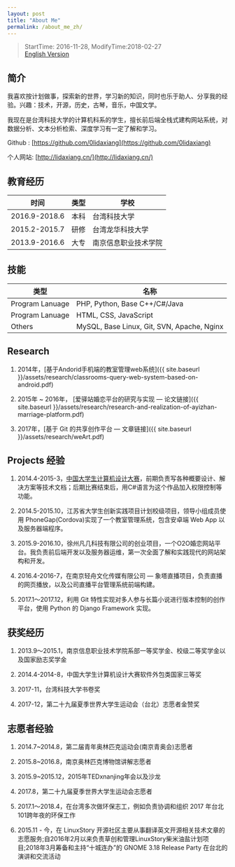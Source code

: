 ```yaml
---
layout: post
title: "About Me"
permalink: /about_me_zh/
---
```


> StartTime: 2016-11-28, ModifyTime:2018-02-27  
> [English Version](/about_me_en/)

## 简介

我喜欢按计划做事，探索新的世界，学习新的知识，同时也乐于助人、分享我的经验。兴趣：技术，开源，历史，古琴，音乐，中国文学。

我现在是台湾科技大学的计算机科系的学生，擅长前后端全栈式建构网站系统，对数据分析、文本分析检索、深度学习有一定了解和学习。

Github : [https://github.com/0lidaxiang](https://github.com/0lidaxiang)

个人网站: [http://lidaxiang.cn/](http://lidaxiang.cn/)

## 教育经历

|时间|类型|学校|
|-   |-     |-   |
|2016.9-2018.6|本科|台湾科技大学|
|2015.2-2015.7|研修|台湾龙华科技大学|
|2013.9-2016.6|大专|南京信息职业技术学院|

## 技能

|类型|名称|
|-   |-     |
|Program Lanuage|PHP, Python, Base C++/C#/Java|
|Program Lanuage|HTML, CSS, JavaScript|
|Others|MySQL, Base Linux, Git, SVN, Apache, Nginx|

## Research
1. 2014年，[基于Andorid手机端的教室管理web系统]({{ site.baseurl }}/assets/research/classrooms-query-web-system-based-on-android.pdf)

2. 2015年 ~ 2016年， [爱驿站婚恋平台的研究与实现 — 论文链接]({{ site.baseurl }}/assets/research/research-and-realization-of-ayizhan-marriage-platform.pdf)

3. 2017年，[基于 Git 的共享创作平台 — 文章链接]({{ site.baseurl }}/assets/research/weArt.pdf)

## Projects 经验
1. 2014.4-2015-3，[中国大学生计算机设计大赛](http://www.jsjds.org/Article_Class2.asp?ClassID=14)，前期负责写各种概要设计、解决方案等技术文档；后期比赛结束后，用C#语言为这个作品加入权限控制等功能。

2. 2014.5-2015.10，江苏省大学生创新实践项目计划校级项目，领导小组成员使用 PhoneGap(Cordova)实现了一个教室管理系统，包含安卓端 Web App 以及服务器端程序。

3. 2015.9-2016.10，徐州凡几科技有限公司的创业项目，一个O2O婚恋网站平台。我负责前后端开发以及服务器运维，第一次全面了解和实践现代的网站架构和开发。

4. 2016.4-2016-7，在南京轻舟文化传媒有限公司 — 象塔直播项目，负责直播的网页播放，以及公司直播平台管理系统前端构建。

5. 2017.1～2017.12，利用 Git 特性实现对多人参与长篇小说进行版本控制的创作平台，使用 Python 的 Django Framework 实现。

## 获奖经历
1. 2013.9～2015.1，南京信息职业技术学院系部一等奖学金、校级二等奖学金以及国家励志奖学金

2. 2014.4-2014-8，中国大学生计算机设计大赛软件外包类国家三等奖

3. 2017-11，台湾科技大学书卷奖

4. 2017-12，第二十九届夏季世界大学生运动会（台北）志愿者金赞奖

## 志愿者经验
1. 2014.7~2014.8，第二届青年奥林匹克运动会(南京青奥会)志愿者

2. 2015.8~2016.8，南京奥林匹克博物馆讲解志愿者

3. 2015.9~2015.12，2015年TEDxnanjing年会以及沙龙

4. 2017.8，第二十九届夏季世界大学生运动会志愿者

5. 2017.1～2018.4，在台湾多次做环保志工，例如负责协调和组织 2017 年台北101跨年夜的环保工作

6. 2015.11 - 今，在 LinuxStory 开源社区主要从事翻译英文开源相关技术文章的志愿服务;自2016年2月以来负责草创和管理LinuxStory柴米油盐计划项目;2018年3月筹备和主持“十城连办”的 GNOME 3.18 Release Party 在台北的演讲和交流活动
